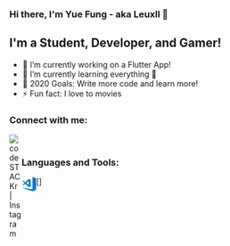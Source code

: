 ### Hi there, I'm Yue Fung - aka Leuxll 👋

## I'm a Student, Developer, and Gamer!

- 🔭 I’m currently working on a Flutter App!
- 🌱 I’m currently learning everything 🤣
- 🥅 2020 Goals: Write more code and learn more!
- ⚡ Fun fact: I love to movies

### Connect with me:

[<img align="left" alt="codeSTACKr | Instagram" width="22px" src="https://cdn.jsdelivr.net/npm/simple-icons@v3/icons/instagram.svg" />][instagram]

<br />

### Languages and Tools:

[<img align="left" alt="Visual Studio Code" width="26px" src="https://raw.githubusercontent.com/github/explore/80688e429a7d4ef2fca1e82350fe8e3517d3494d/topics/visual-studio-code/visual-studio-code.png" />]

<br />
<br />

[instagram]: https://www.instagram.com/i0wnalan3/
